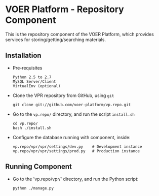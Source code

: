 VOER Platform - Repository Component
=======
This is the repository component of the VOER Platform, which provides services for storing/getting/searching materials.

Installation
------------

* Pre-requisites

    ```
    Python 2.5 to 2.7
    MySQL Server/Client
    VirtualEnv (optional)
    ```

* Clone the VPR repository from GitHub, using `git`

    ```
    git clone git://github.com/voer-platform/vp.repo.git
    ```

* Go to the `vp.repo/` directory, and run the script `install.sh`
    
    ```
    cd vp.repo/
    bash ./install.sh
    ```
    
* Configure the database running with component, inside:
    
    ```
    vp.repo/vpr/vpr/settings/dev.py    # Development instance
    vp.repo/vpr/vpr/settings/prod.py   # Production instance
    ```

Running Component
-----------------

* Go to the 'vp.repo/vpr/' directory, and run the Python script:
    
    ```
    python ./manage.py
    ```
    
